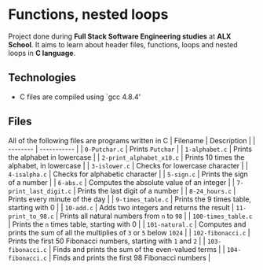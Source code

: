 # Functions, nested loops
		

Project done during **Full Stack Software Engineering studies** at **ALX School**. It aims to learn about header files, functions, loops and nested loops in **C language**.
		
## Technologies
		
* C files are compiled using `gcc 4.8.4'		
## Files
All of the following files are programs written in C
| Filename | Description |
| -------- | ----------- |
| `0-Putchar.c` | Prints `Putchar` |
| `1-alphabet.c` | Prints the alphabet in lowercase |
| `2-print_alphabet_x10.c` | Prints 10 times the alphabet, in lowercase |
| `3-islower.c` | Checks for lowercase character |
| `4-isalpha.c` | Checks for alphabetic character |
| `5-sign.c` | Prints the sign of a number |
| `6-abs.c` | Computes the absolute value of an integer |
| `7-print_last_digit.c` | Prints the last digit of a number |
| `8-24_hours.c` | Prints every minute of the day |
| `9-times_table.c` | Prints the 9 times table, starting with 0 |
| `10-add.c` | Adds two integers and returns the result 
| `11-print_to_98.c` | Prints all natural numbers from `n` to `98` |
| `100-times_table.c` | Prints the `n` times table, starting with 0 |
| `101-natural.c` | Computes and prints the sum of all the multiplies of `3` or `5` below `1024` |
| `102-fibonacci.c` | Prints the first 50 Fibonacci numbers, starting with `1` and `2` |
| `103-fibonacci.c` | Finds and prints the sum of the even-valued terms |
| `104-fibonacci.c` | Finds and prints the first 98 Fibonacci numbers |
